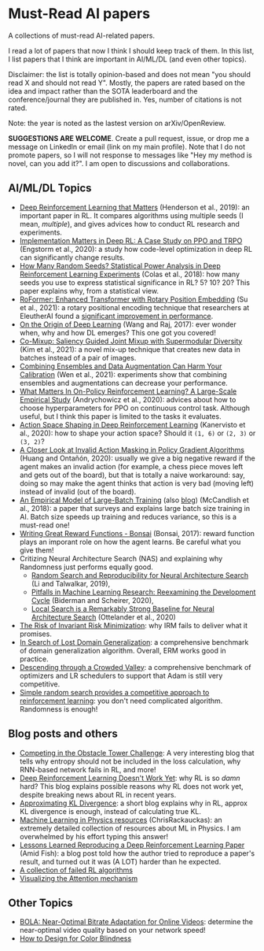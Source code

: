 # Must-Read AI papers
A collections of must-read AI-related papers.

I read a lot of papers that now I think I should keep track of them. In this list, I list papers that I think are important in AI/ML/DL (and even other topics).

Disclaimer: the list is totally opinion-based and does not mean "you should read X and should not read Y". Mostly, the papers are rated based on the idea and impact rather than the SOTA leaderboard and the conference/journal they are published in. Yes, number of citations is not rated.

Note: the year is noted as the lastest version on arXiv/OpenReview.

**SUGGESTIONS ARE WELCOME**. Create a pull request, issue, or drop me a message on LinkedIn or email (link on my main profile). Note that I do not promote papers, so I will not response to messages like "Hey my method is novel, can you add it?". I am open to discussions and collaborations.

## AI/ML/DL Topics
- [Deep Reinforcement Learning that Matters](https://arxiv.org/abs/1709.06560) (Henderson et al., 2019): an important paper in RL. It compares algorithms using multiple seeds (I mean, *multiple*), and gives advices how to conduct RL research and experiments.
- [Implementation Matters in Deep RL: A Case Study on PPO and TRPO](https://openreview.net/forum?id=r1etN1rtPB) (Engstorm et al., 2020): a study how code-level optimization in deep RL can significantly change results.
- [How Many Random Seeds? Statistical Power Analysis in Deep Reinforcement Learning Experiments](https://arxiv.org/abs/1806.08295) (Colas et al., 2018): how many seeds you use to express statistical significance in RL? 5? 10? 20? This paper explains why, from a statistical view.
- [RoFormer: Enhanced Transformer with Rotary Position Embedding](https://arxiv.org/abs/2104.09864) (Su et al., 2021): a rotary positional encoding technique that researchers at EleutherAI found a [significant improvement in performance](https://blog.eleuther.ai/rotary-embeddings/).
- [On the Origin of Deep Learning](https://arxiv.org/abs/1702.07800) (Wang and Raj, 2017): ever wonder when, why and how DL emerges? This one got you covered!
- [Co-Mixup: Saliency Guided Joint Mixup with Supermodular Diversity](https://openreview.net/forum?id=gvxJzw8kW4b) (Kim et al., 2021): a novel mix-up technique that creates new data in batches instead of a pair of images.
- [Combining Ensembles and Data Augmentation Can Harm Your Calibration](https://openreview.net/forum?id=g11CZSghXyY) (Wen et al., 2021): experiments show that combining ensembles and augmentations can decrease your performance.
- [What Matters In On-Policy Reinforcement Learning? A Large-Scale Empirical Study](https://arxiv.org/abs/2006.05990) (Andrychowicz et al., 2020): advices about how to choose hyperparameters for PPO on continuous control task. Although useful, but I think this paper is limited to the tasks it evaluates.
- [Action Space Shaping in Deep Reinforcement Learning](https://arxiv.org/abs/2004.00980) (Kanervisto et al., 2020): how to shape your action space? Should it `(1, 6)` or `(2, 3)` or `(3, 2)`?
- [A Closer Look at Invalid Action Masking in Policy Gradient Algorithms](https://arxiv.org/abs/2006.14171) (Huang and Ontañón, 2020): usually we give a big negative reward if the agent makes an invalid action (for example, a chess piece moves left and gets out of the board), but that is totally a naive workaround: say, doing so may make the agent thinks that action is very bad (moving left) instead of invalid (out of the board).
- [An Empirical Model of Large-Batch Training](https://arxiv.org/pdf/1812.06162.pdf) (also [blog](https://openai.com/blog/science-of-ai/)) (McCandlish et al., 2018): a paper that surveys and explains large batch size training in AI. Batch size speeds up training and reduces variance, so this is a must-read one!
- [Writing Great Reward Functions - Bonsai](https://www.youtube.com/watch?v=0R3PnJEisqk) (Bonsai, 2017): reward function plays an imporant role on how the agent learns. Be careful what you give them!
- Critizing Neural Architecture Search (NAS) and explaining why Randomness just performs equally good.
  - [Random Search and Reproducibility for Neural Architecture Search](https://arxiv.org/abs/1902.07638) (Li and Talwalkar, 2019), 
  - [Pitfalls in Machine Learning Research: Reexamining the Development Cycle](http://proceedings.mlr.press/v137/biderman20a/biderman20a.pdf) (Biderman and Scheirer, 2020), 
  - [Local Search is a Remarkably Strong Baseline for Neural Architecture Search](https://arxiv.org/abs/2004.08996) (Ottelander et al., 2020)
- [The Risk of Invariant Risk Minimization](https://openreview.net/forum?id=BbNIbVPJ-42): why IRM fails to deliver what it promises. 
- [In Search of Lost Domain Generalization](https://arxiv.org/abs/2007.01434): a comprehensive benchmark of domain generalization algorithm. Overall, ERM works good in practice.
- [Descending through a Crowded Valley](https://arxiv.org/abs/2007.01547): a comprehensive benchmark of optimizers and LR schedulers to support that Adam is still very competitive.
- [Simple random search provides a competitive approach to reinforcement learning](https://arxiv.org/abs/1803.07055): you don't need complicated algorithm. Randomness is enough!
  

## Blog posts and others
- [Competing in the Obstacle Tower Challenge](https://blog.aqnichol.com/2019/07/24/competing-in-the-obstacle-tower-challenge/): A very interesting blog that tells why entropy should not be included in the loss calculation, why RNN-based network fails in RL, and more!
- [Deep Reinforcement Learning Doesn't Work Yet](https://www.alexirpan.com/2018/02/14/rl-hard.html): why RL is so *damn* hard? This blog explains possible reasons why RL does not work yet, despite breaking news about RL in recent years.
- [Approximating KL Divergence](http://joschu.net/blog/kl-approx.html): a short blog explains why in RL, approx KL divergence is enough, instead of calculating true KL.
- [Machine Learning in Physics resources](https://www.reddit.com/r/MachineLearning/comments/nbdoc6/p_machine_learning_in_physics/gxytad4?utm_source=share&utm_medium=web2x&context=3) (ChrisRackauckas): an extremely detailed collection of resources about ML in Physics. I am overwhelmed by his effort typing this answer!
- [Lessons Learned Reproducing a Deep Reinforcement Learning Paper](http://amid.fish/reproducing-deep-rl) (Amid Fish): a blog post told how the author tried to reproduce a paper's result, and turned out it was (A LOT) harder than he expected.
- [A collection of failed RL algorithms](https://docs.google.com/spreadsheets/d/e/2PACX-1vRPiprOaC3HsCf5Tuum8bRfzYUiKLRqJmbOoC-32JorNdfyTiRRsR7Ea5eWtvsWzuxo8bjOxCG84dAg/pubhtml)
- [Visualizing the Attention mechanism](https://peltarion.com/blog/data-science/self-attention-video)

## Other Topics
- [BOLA: Near-Optimal Bitrate Adaptation for Online Videos](https://arxiv.org/pdf/1601.06748.pdf): determine the near-optimal video quality based on your network speed!
- [How to Design for Color Blindness](https://www.getfeedback.com/resources/ux/how-to-design-for-color-blindness/)
